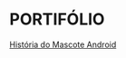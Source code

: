 # PORTIFÓLIO

<a href="https://joaovictorazevedo13.github.io/site-historia-android/">História do Mascote Android</a>